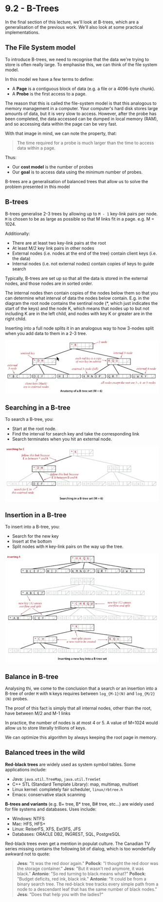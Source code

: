 # 9.2 - B-Trees

In the final section of this lecture, we'll look at B-trees, which are a generalisation of the previous work. We'll also look at some practical implementations.

## The File System model

To introduce B-trees, we need to recognise that the data we're trying to store is often really large. To emphasise this, we can think of the file system model.

In this model we have a few terms to define:
* A **Page** is a contiguous block of data (e.g. a file or a 4096-byte chunk).
* A **Probe** is the first access to a page.

The reason that this is called the file-system model is that this analogous to memory management in a computer. Your computer's hard disk stores large amounts of data, but it is very slow to access. However, after the probe has been completed, the data accessed can be dumped in local memory (RAM), and so accessing data within the page can be very fast.

With that image in mind, we can note the property, that:

> The time required for a probe is much larger than the time to access data within a page.

Thus:
* Our **cost model** is the number of probes
* Our **goal** is to access data using the minimum number of probes.

B-trees are a generalisation of balanced trees that allow us to solve the problem presented in this model

## B-trees

B-trees generalise 2-3 trees by allowing up to `M - 1` key-link pairs per node. `M` is chosen to be as large as possible so that M links fit in a page. e.g. M = 1024.

Additionally:
* There are at least two key-link pairs at the root
* At least M/2 key link pairs in other nodes
* External nodes (i.e. nodes at the end of the tree) contain client keys (i.e. the data)
* Internal nodes (i.e. not external nodes) contain copies of keys to guide search

Typically, B-trees are set up so that all the data is stored in the external nodes, and those nodes are in sorted order. 

The internal nodes then contain copies of the nodes below them so that you can determine what interval of data the nodes below contain. E.g. in the diagram the root node contains the sentinal node (\*, which just indicates the start of the keys) and the node K, which means that nodes up to but not including K are in the left child, and nodes with key K or greater are in the right child.

Inserting into a full node splits it in an analogous way to how 3-nodes split when you add data to them in a 2-3 tree.

![Screen Shot 2018-10-01 at 21.15.09.png](attachments/32e37e2a.png)

## Searching in a B-tree

To search a B-tree, you:
* Start at the root node.
* Find the interval for search key and take the corresponding link
* Search terminates when you hit an external node.

![Screen Shot 2018-10-01 at 21.19.13.png](attachments/ab6ecb4b.png)

## Insertion in a B-tree

To insert into a B-tree, you:
* Search for the new key
* Insert at the bottom
* Split nodes with `M` key-link pairs on the way up the tree.

![Screen Shot 2018-10-01 at 21.20.56.png](attachments/e4675382.png)

## Balance in B-tree

Analysing thi, we come to the conclusion that a search or an insertion into a B-tree of order `M` with `N` keys requires between `log_{M-1}(N)` and `log_{M/2}(N)` probes.

The proof of this fact is simply that all internal nodes, other than the root, have between M/2 and M-1 links

In practice, the number of nodes is at most 4 or 5. A value of M=1024 would allow us to store literally trillions of keys.

We can optimize this algorithm by always keeping the root page in memory.

## Balanced trees in the wild

**Red-black trees** are widely used as system symbol tables. Some applications include:
* Java: `java.util.TreeMap`, `java.util.TreeSet`
* C++ STL (Standard Template Library): map, multimap, multiset
* Linux kernel: completely fair scheduler, `linux/rbtree.h`
* Emacs: conservative stack scanning

**B-trees and variants** (e.g. B+ tree, B* tree, B# tree, etc...) are widely used for file systems and databases. Uses include:
* Windows: NTFS
* Mac: HFS, HFS+
* Linux: ReiserFS, XFS, Ext3FS, JFS
* Databases: ORACLE DB2, INGREST, SQL, PostgreSQL

Red-black trees even get a mention in populat culture. The Canadian TV series missing contains the following bit of dialog, which is too wonderfully awkward not to quote:

> **Jess**: "It was the red door again."
> **Pollock**: "I thought the red door was the storage container."
> **Jess**: "But it wasn't red anymore, it was black."
> **Antonio**: "So red turning to black means what?"
> **Pollock**: "Budget deficits, red ink, black ink."
> **Antonio**: "It could be from a binary search tree. The red-black tree tracks every simple path from a node to a descendant leaf that has the same number of black nodes."
> **Jess**: "Does that help you with the ladies?"